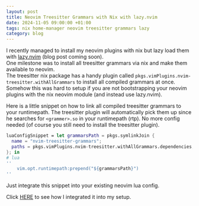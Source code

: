 ```yaml
---
layout: post
title: Neovim Treesitter Grammars with Nix with lazy.nvim
date: 2024-11-05 09:00:00 +01:00
tags: nix home-manager neovim treesitter grammars lazy
category: blog
---
```


I recently managed to install my neovim plugins with nix but lazy load them with [lazy.nvim](https://github.com/folke/lazy.nvim) (blog post coming soon).  
One milestone was to install all treesitter grammars via nix and make them available to neovim.  
The treesitter nix package has a handy plugin called `pkgs.vimPlugins.nvim-treesitter.withAllGrammars` to install all compiled grammars at once.  
Somehow this was hard to setup if you are not bootstrapping your neovim plugins with the nix neovim module (and instead use lazy.nvim).

Here is a little snippet on how to link all compiled treesitter grammars to your runtimepath. The treesitter plugin will automatically pick them up since he searches for `<grammer>.so` in your runtimepath (rtp). No more config needed (of course you still need to install the treesitter plugin).

```nix
luaConfigSnippet = let grammarsPath = pkgs.symlinkJoin {
  name = "nvim-treesitter-grammars";
  paths = pkgs.vimPlugins.nvim-treesitter.withAllGrammars.dependencies;
}; in 
# lua 
''
    vim.opt.runtimepath:prepend("${grammarsPath}")
''
```

Just integrate this snippet into your existing neovim lua config.

Click [HERE](https://github.com/breuerfelix/feovim/blob/main/syntax.nix) to see how I integrated it into my setup.
